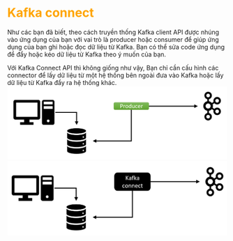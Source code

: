 <h1 style="color:orange">Kafka connect</h1>
Như các bạn đã biết, theo cách truyền thống Kafka client API được nhúng vào ứng dụng của bạn với vai trò là producer hoặc consumer để giúp ứng dụng của bạn ghi hoặc đọc dữ liệu từ Kafka. Bạn có thể sửa code ứng dụng để đẩy hoặc kéo dữ liệu từ Kafka theo ý muốn của bạn.

Với Kafka Connect API thì không giống như vậy, Bạn chỉ cần cấu hình các connector để lấy dữ liệu từ một hệ thống bên ngoài đưa vào Kafka hoặc lấy dữ liệu từ Kafka đẩy ra hệ thống khác.
![kafka-connect1](../img/kafka-connect1.png)<br>
![kafka-connect2](../img/kafka-connect2.png)<br>

